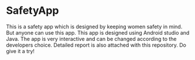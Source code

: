 # SafetyApp
This is a safety app which is designed by keeping women safety in mind. But anyone can use this app. This app is designed using Android studio and Java. 
The app is very interactive and can be changed according to the developers choice.
Detailed report is also attached with this repository.
Do give it a try!
